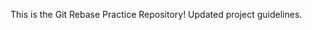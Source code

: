 This is the Git Rebase Practice Repository!
U p d a t e d   p r o j e c t   g u i d e l i n e s .  
 